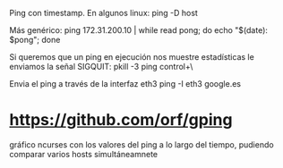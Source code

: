 Ping con timestamp.
En algunos linux: ping -D host

Más genérico: ping 172.31.200.10 | while read pong; do echo "$(date): $pong"; done

Si queremos que un ping en ejecución nos muestre estadísticas le enviamos la señal SIGQUIT:
  pkill -3 ping
  control+\


Envia el ping a través de la interfaz eth3
ping -I eth3 google.es


# https://github.com/orf/gping
gráfico ncurses con los valores del ping a lo largo del tiempo, pudiendo comparar varios hosts simultáneamnete
